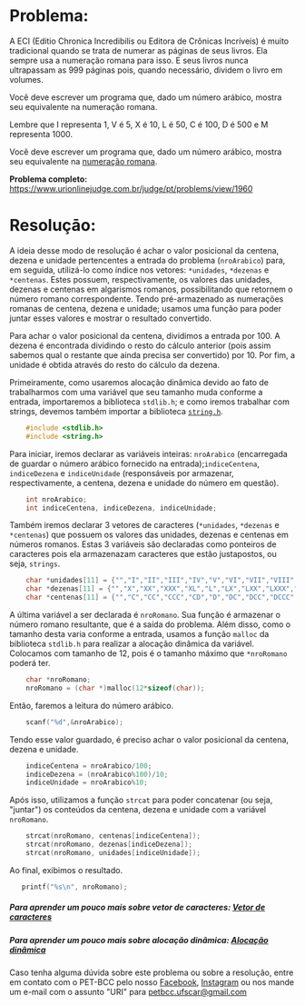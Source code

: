 # Problema:

A ECI (Editio Chronica Incredibilis ou Editora de Crônicas Incríveis) é muito tradicional quando se trata de numerar as páginas de seus livros. Ela sempre usa a numeração romana para isso. E seus livros nunca ultrapassam as 999 páginas pois, quando necessário, dividem o livro em volumes.

Você deve escrever um programa que, dado um número arábico, mostra seu equivalente na numeração romana.

Lembre que I representa 1, V é 5, X é 10, L é 50, C é 100, D é 500 e M representa 1000.

Você deve escrever um programa que, dado um número arábico, mostra seu equivalente na [numeração romana](https://brasilescola.uol.com.br/matematica/algarismos-romanos.htm).

**Problema completo:** https://www.urionlinejudge.com.br/judge/pt/problems/view/1960

# Resoluçāo:

A ideia desse modo de resolução é achar o valor posicional da centena, dezena e unidade pertencentes a entrada do problema (`nroArabico`) para, em seguida, utilizá-lo como índice nos vetores: `*unidades`, `*dezenas` e `*centenas`. Estes possuem, respectivamente, os valores das unidades, dezenas e centenas em algarismos romanos, possibilitando que retornem o número romano correspondente. Tendo pré-armazenado as numerações romanas de centena, dezena e unidade; usamos uma função para poder juntar esses valores e mostrar o resultado convertido.

Para achar o valor posicional da centena, dividimos a entrada por 100. A dezena é encontrada dividindo o resto do cálculo anterior (pois assim sabemos qual o restante que ainda precisa ser convertido) por 10. Por fim, a unidade é obtida através do resto do cálculo da dezena.   

Primeiramente, como usaremos alocação dinâmica devido ao fato de trabalharmos com uma variável que seu tamanho muda conforme a entrada, importaremos a biblioteca `stdlib.h`; e como iremos trabalhar com strings, devemos também importar a biblioteca [`string.h`](http://linguagemc.com.br/a-biblioteca-string-h/).

```c
    #include <stdlib.h>
    #include <string.h>
```

Para iniciar, iremos declarar as variáveis inteiras: `nroArabico` (encarregada de guardar o número arábico fornecido na entrada);`indiceCentena`, `indiceDezena` e `indiceUnidade` (responsáveis por armazenar, respectivamente, a centena, dezena e unidade do número em questão).

```c
    int nroArabico;
    int indiceCentena, indiceDezena, indiceUnidade;  
```

Também iremos declarar 3 vetores de caracteres (`*unidades`, `*dezenas` e `*centenas`) que possuem os valores das unidades, dezenas e centenas em números romanos. Estas 3 variáveis são declaradas como ponteiros de caracteres pois ela armazenazam caracteres que estão justapostos, ou seja, `strings`.

```c
    char *unidades[11] = {"","I","II","III","IV","V","VI","VII","VIII","IX","\0"};
    char *dezenas[11] = {"","X","XX","XXX","XL","L","LX","LXX","LXXX","XC","\0"};
    char *centenas[11] = {"","C","CC","CCC","CD","D","DC","DCC","DCCC","CM","\0"};
```

A última variável a ser declarada é `nroRomano`. Sua função é armazenar o número romano resultante, que é a saída do problema. Além disso, como o tamanho desta varia conforme a entrada, usamos a função `malloc` da biblioteca `stdlib.h` para realizar a alocação dinâmica da variável. Colocamos com tamanho de 12, pois é o tamanho máximo que `*nroRomano` poderá ter.

```c
    char *nroRomano;
    nroRomano = (char *)malloc(12*sizeof(char));
```

Então, faremos a leitura do número arábico.

```c
    scanf("%d",&nroArabico);
```
Tendo esse valor guardado, é preciso achar o valor posicional da centena, dezena e unidade. 

```c
    indiceCentena = nroArabico/100;
    indiceDezena = (nroArabico%100)/10;
    indiceUnidade = nroArabico%10;
```

Após isso, utilizamos a função `strcat` para poder concatenar (ou seja, "juntar") os conteúdos da centena, dezena e unidade com a variável `nroRomano`.  

```c
    strcat(nroRomano, centenas[indiceCentena]);
    strcat(nroRomano, dezenas[indiceDezena]);
    strcat(nroRomano, unidades[indiceUnidade]);
```

Ao final, exibimos o resultado. 

```c
   printf("%s\n", nroRomano); 
```
 
##### Para aprender um pouco mais sobre vetor de caracteres: [Vetor de caracteres](http://linguagemc.com.br/string-em-c-vetor-de-caracteres/)

##### Para aprender um pouco mais sobre alocação dinâmica: [Alocação dinâmica](http://linguagemc.com.br/alocacao-dinamica-de-memoria-em-c/)
 
Caso tenha alguma dúvida sobre este problema ou sobre a resolução, entre em contato com o PET-BCC pelo nosso
[Facebook](https://www.facebook.com/petbcc/),
[Instagram](https://www.instagram.com/petbcc.ufscar/)
ou nos mande um e-mail com o assunto "URI" para  petbcc.ufscar@gmail.com
